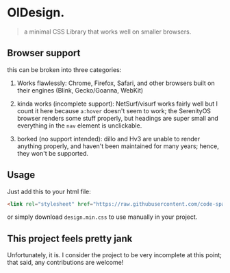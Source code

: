 # OlDesign.

> a minimal CSS Library that works well on smaller browsers.

## Browser support

this can be broken into three categories: 

1. Works flawlessly: Chrome, Firefox, Safari, and other browsers built on their engines (Blink, Gecko/Goanna, WebKit)

2. kinda works (incomplete support): NetSurf/visurf works fairly well but I count it here because `a:hover` doesn't seem to work; the SerenityOS browser renders some stuff properly, but headings are super small and everything in the `nav` element is unclickable.

3. borked (no support intended): dillo and Hv3 are unable to render anything properly, and haven't been maintained for many years; hence, they won't be supported.

## Usage

Just add this to your html file: 
```html
<link rel="stylesheet" href="https://raw.githubusercontent.com/code-spam/OlDesign/main/design.min.css">
```

or simply download `design.min.css` to use manually in your project.

## This project feels pretty jank

Unfortunately, it is. I consider the project to be very incomplete at this point; that said, any contributions are welcome!

